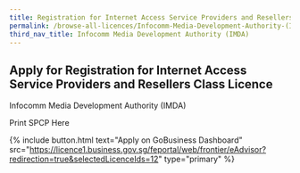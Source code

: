 ```yaml
---
title: Registration for Internet Access Service Providers and Resellers Class Licence
permalink: /browse-all-licences/Infocomm-Media-Development-Authority-(IMDA)/Registration-for-Internet-Access-Service-Providers-and-Resellers-Class-Licence
third_nav_title: Infocomm Media Development Authority (IMDA)
---
```


## Apply for Registration for Internet Access Service Providers and Resellers Class Licence

Infocomm Media Development Authority (IMDA)

Print SPCP Here

{% include button.html text="Apply on GoBusiness Dashboard" src="https://licence1.business.gov.sg/feportal/web/frontier/eAdvisor?redirection=true&selectedLicenceIds=12" type="primary" %}
